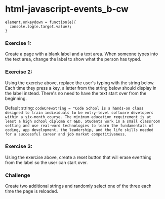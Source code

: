 # html-javascript-events_b-cw

```
element.onkeydown = function(e){
  console.log(e.target.value);
}
```

### Exercise 1:
Create a page with a blank label and a text area. When someone types into the text area, change the label to show what the person has typed.

### Exercise 2:
Using the exercise above, replace the user's typing with the string below. Each time they press a key, 
a letter from the string below should display in the label instead. There's no need to have the text start over from the beginning.

Default string: ```codeCrewString = "Code School is a hands-on class designed to train individuals to be entry-level software developers within a six-month course. The minimum education requirement is at least a high school diploma or GED. Students work in a small classroom setting and use real-word technologies to learn the fundamentals of coding, app development, the leadership, and the life skills needed for a successful career and job market competitiveness.``` 

### Exercise 3:
Using the exercise above, create a reset button that will erase everthing from the label so the user can start over.

### Challenge
Create two additional strings and randomly select one of the three each time the page is reloaded.
